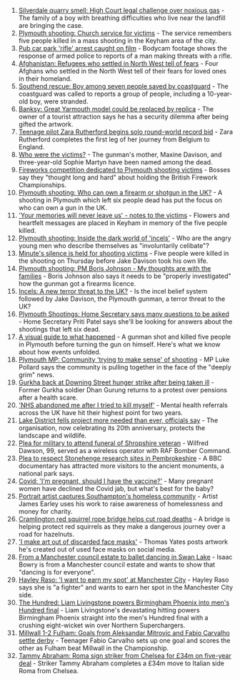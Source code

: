 1. [Silverdale quarry smell: High Court legal challenge over noxious gas](https://www.bbc.co.uk/news/uk-england-stoke-staffordshire-58245841) - The family of a boy with breathing difficulties who live near the landfill are bringing the case.
2. [Plymouth shooting: Church service for victims](https://www.bbc.co.uk/news/uk-england-devon-58254573) - The service remembers five people killed in a mass shooting in the Keyham area of the city.
3. [Pub car park 'rifle' arrest caught on film](https://www.bbc.co.uk/news/uk-england-norfolk-58258077) - Bodycam footage shows the response of armed police to reports of a man making threats with a rifle.
4. [Afghanistan: Refugees who settled in North West tell of fears](https://www.bbc.co.uk/news/uk-england-manchester-58246286) - Four Afghans who settled in the North West tell of their fears for loved ones in their homeland.
5. [Southend rescue: Boy among seven people saved by coastguard](https://www.bbc.co.uk/news/uk-england-essex-58255010) - The coastguard was called to reports a group of people, including a 10-year-old boy, were stranded.
6. [Banksy: Great Yarmouth model could be replaced by replica](https://www.bbc.co.uk/news/uk-england-norfolk-58247873) - The owner of a tourist attraction says he has a security dilemma after being gifted the artwork.
7. [Teenage pilot Zara Rutherford begins solo round-world record bid](https://www.bbc.co.uk/news/uk-england-hampshire-58256386) - Zara Rutherford completes the first leg of her journey from Belgium to England.
8. [Who were the victims?](https://www.bbc.co.uk/news/uk-58202760) - The gunman's mother, Maxine Davison, and three-year-old Sophie Martyn have been named among the dead.
9. [Fireworks competition dedicated to Plymouth shooting victims](https://www.bbc.co.uk/news/uk-england-devon-58240787) - Bosses say they "thought long and hard" about holding the British Firework Championships.
10. [Plymouth shooting: Who can own a firearm or shotgun in the UK?](https://www.bbc.co.uk/news/uk-58198857) - A shooting in Plymouth which left six people dead has put the focus on who can own a gun in the UK.
11. ['Your memories will never leave us' - notes to the victims](https://www.bbc.co.uk/news/uk-england-devon-58229935) - Flowers and heartfelt messages are placed in Keyham in memory of the five people killed.
12. [Plymouth shooting: Inside the dark world of 'incels'](https://www.bbc.co.uk/news/blogs-trending-44053828) - Who are the angry young men who describe themselves as "involuntarily celibate"?
13. [Minute's silence is held for shooting victims](https://www.bbc.co.uk/news/uk-england-devon-58228401) - Five people were killed in the shooting on Thursday before Jake Davison took his own life.
14. [Plymouth shooting: PM Boris Johnson - My thoughts are with the families](https://www.bbc.co.uk/news/uk-58207986) - Boris Johnson also says it needs to be "properly investigated" how the gunman got a firearms licence.
15. [Incels: A new terror threat to the UK?](https://www.bbc.co.uk/news/uk-58207064) - Is the incel belief system followed by Jake Davison, the Plymouth gunman, a terror threat to the UK?
16. [Plymouth Shootings: Home Secretary says many questions to be asked](https://www.bbc.co.uk/news/uk-58200691) - Home Secretary Priti Patel says she'll be looking for answers about the shootings that left six dead.
17. [A visual guide to what happened](https://www.bbc.co.uk/news/uk-england-devon-58200336) - A gunman shot and killed five people in Plymouth before turning the gun on himself. Here's what we know about how events unfolded.
18. [Plymouth MP: Community 'trying to make sense' of shooting](https://www.bbc.co.uk/news/uk-58198078) - MP Luke Pollard says the community is pulling together in the face of the "deeply grim" news.
19. [Gurkha back at Downing Street hunger strike after being taken ill](https://www.bbc.co.uk/news/uk-england-hampshire-58254634) - Former Gurkha soldier Dhan Gurung returns to a protest over pensions after a health scare.
20. ['NHS abandoned me after I tried to kill myself'](https://www.bbc.co.uk/news/uk-58085428) - Mental health referrals across the UK have hit their highest point for two years.
21. [Lake District fells project more needed than ever, officials say](https://www.bbc.co.uk/news/uk-england-cumbria-58248361) - The organisation, now celebrating its 20th anniversary, protects the landscape and wildlife.
22. [Plea for military to attend funeral of Shropshire veteran](https://www.bbc.co.uk/news/uk-england-shropshire-58242816) - Wilfred Dawson, 99, served as a wireless operator with RAF Bomber Command.
23. [Plea to respect Stonehenge research sites in Pembrokeshire](https://www.bbc.co.uk/news/uk-wales-58247235) - A BBC documentary has attracted more visitors to the ancient monuments, a national park says.
24. [Covid: 'I'm pregnant, should I have the vaccine?'](https://www.bbc.co.uk/news/uk-england-london-58089039) - Many pregnant women have declined the Covid jab, but what's best for the baby?
25. [Portrait artist captures Southampton's homeless community](https://www.bbc.co.uk/news/uk-england-hampshire-58246412) - Artist James Earley uses his work to raise awareness of homelessness and money for charity.
26. [Cramlington red squirrel rope bridge helps cut road deaths](https://www.bbc.co.uk/news/uk-england-tyne-58245296) - A bridge is helping protect red squirrels as they make a dangerous journey over a road for hazelnuts.
27. ['I make art out of discarded face masks'](https://www.bbc.co.uk/news/uk-england-nottinghamshire-58187835) - Thomas Yates posts artwork he's created out of used face masks on social media.
28. [From a Manchester council estate to ballet dancing in Swan Lake](https://www.bbc.co.uk/news/uk-england-manchester-58206917) - Isaac Bowry is from a Manchester council estate and wants to show that "dancing is for everyone".
29. [Hayley Raso: 'I want to earn my spot' at Manchester City](https://www.bbc.co.uk/sport/football/58246316) - Hayley Raso says she is "a fighter" and wants to earn her spot in the Manchester City side.
30. [The Hundred: Liam Livingstone powers Birmingham Phoenix into men's Hundred final](https://www.bbc.co.uk/sport/cricket/58250735) - Liam Livingstone's devastating hitting powers Birmingham Phoenix straight into the men's Hundred final with a crushing eight-wicket win over Northern Superchargers.
31. [Millwall 1-2 Fulham: Goals from Aleksandar Mitrovic and Fabio Carvalho settle derby](https://www.bbc.co.uk/sport/football/58154318) - Teenager Fabio Carvalho sets up one goal and scores the other as Fulham beat Millwall in the Championship.
32. [Tammy Abraham: Roma sign striker from Chelsea for £34m on five-year deal](https://www.bbc.co.uk/sport/football/58242137) - Striker Tammy Abraham completes a £34m move to Italian side Roma from Chelsea.
